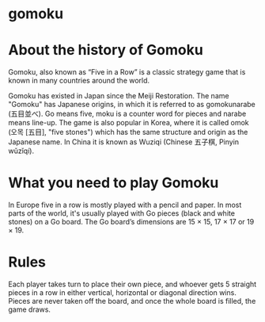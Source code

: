 # gomoku


# About the history of Gomoku

Gomoku, also known as “Five in a Row” is a classic strategy game that is known in many countries around the world.

Gomoku has existed in Japan since the Meiji Restoration. The name "Gomoku" has Japanese origins, in which it is referred to as gomokunarabe (五目並べ). Go means five, moku is a counter word for pieces and narabe means line-up. The game is also popular in Korea, where it is called omok (오목 [五目], "five stones") which has the same structure and origin as the Japanese name. In China it is known as Wuziqi (Chinese 五子棋, Pinyin wǔzǐqí).

# What you need to play Gomoku

In Europe five in a row is mostly played with a pencil and paper. In most parts of the world, it's usually played with Go pieces (black and white stones) on a Go board. The Go board’s dimensions are 15 × 15, 17 × 17 or 19 × 19.

# Rules

Each player takes turn to place their own piece, and whoever gets 5 straight pieces in a row in either vertical, horizontal or diagonal direction wins. Pieces are never taken off the board, and once the whole board is filled, the game draws.

